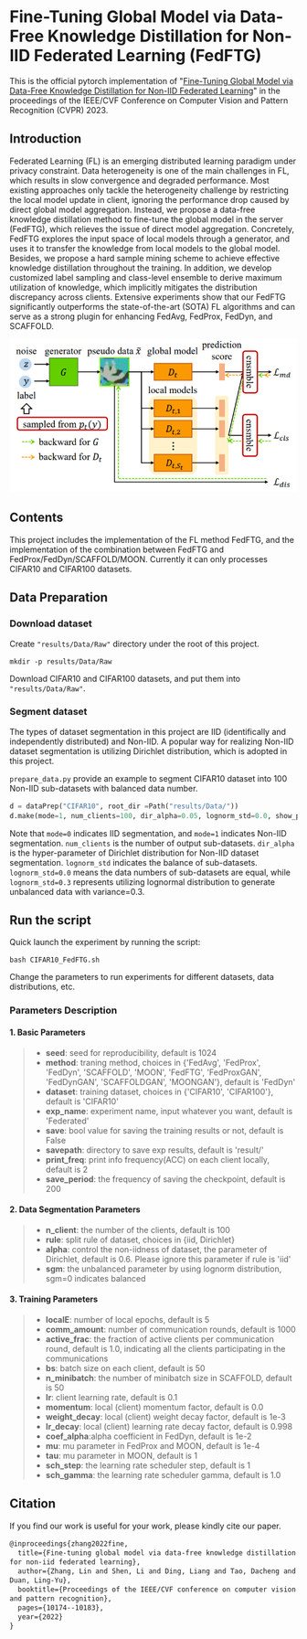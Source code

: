 # Fine-Tuning Global Model via Data-Free Knowledge Distillation for Non-IID Federated Learning (FedFTG)

This is the official pytorch implementation of "[Fine-Tuning Global Model via Data-Free Knowledge Distillation for Non-IID Federated Learning](https://openaccess.thecvf.com/content/CVPR2022/html/Zhang_Fine-Tuning_Global_Model_via_Data-Free_Knowledge_Distillation_for_Non-IID_Federated_CVPR_2022_paper.html)" in the proceedings of the IEEE/CVF Conference on Computer Vision and Pattern Recognition (CVPR) 2023.

## Introduction

Federated Learning (FL) is an emerging distributed learning paradigm under privacy constraint. Data heterogeneity is one of the main challenges in FL, which results in slow convergence and degraded performance. Most existing approaches only tackle the heterogeneity challenge by restricting the local model update in client, ignoring the performance drop caused by direct global model aggregation. Instead, we propose a data-free knowledge distillation method to fine-tune the global model in the server (FedFTG), which relieves the issue of direct model aggregation. Concretely, FedFTG explores the input space of local models through a generator, and uses it to transfer the knowledge from local models to the global model. Besides, we propose a hard sample mining scheme to achieve effective knowledge distillation throughout the training. In addition, we develop customized label sampling and class-level ensemble to derive maximum utilization of knowledge, which implicitly mitigates the distribution discrepancy across clients. Extensive experiments show that our FedFTG significantly outperforms the state-of-the-art (SOTA) FL algorithms and can serve as a strong plugin for enhancing FedAvg, FedProx, FedDyn, and SCAFFOLD.

![overview](./overview.png)

## Contents

This project includes the implementation of the FL method FedFTG, and the implementation of the combination between FedFTG and FedProx/FedDyn/SCAFFOLD/MOON. Currently it can only processes CIFAR10 and CIFAR100 datasets.

## Data Preparation

<!-- The types of dataset segmentation in this project are IID and Non-IID. -->
<!-- ### IID (identifically and independently distributed): -->
<!-- + It merely uniformly split the dataset into N clients at random. The local dataset located in different clients have the same data distribution.  -->
<!-- ### Non-IID (non-identifically and independently distributed) -->
<!-- + The dataset is segmented with its natrual property. A popular way for realizing non-iid dataset segmentation is utilizing Dirichlet distribution, which is adopted in this project. It uses Dirichlet distribution on the label ratios to ensure uneven label distributions among clients for Non-IID splits. -->

### Download dataset

Create `"results/Data/Raw"` directory under the root of this project.
```
mkdir -p results/Data/Raw
```
Download CIFAR10 and CIFAR100 datasets, and put them into `"results/Data/Raw"`.

### Segment dataset

The types of dataset segmentation in this project are IID (identifically and independently distributed) and Non-IID. A popular way for realizing Non-IID dataset segmentation is utilizing Dirichlet distribution, which is adopted in this project.

`prepare_data.py` provide an example to segment CIFAR10 dataset into 100 Non-IID sub-datasets with balanced data number.
```python
d = dataPrep("CIFAR10", root_dir =Path("results/Data/"))
d.make(mode=1, num_clients=100, dir_alpha=0.05, lognorm_std=0.0, show_plots=False, seed=1024)
```
Note that `mode=0` indicates IID segmentation, and `mode=1` indicates Non-IID segmentation. `num_clients` is the number of output sub-datasets. `dir_alpha` is the hyper-parameter of Dirichlet distribution for Non-IID dataset segmentation. `lognorm_std` indicates the balance of sub-datasets. `lognorm_std=0.0` means the data numbers of sub-datasets are equal, while `lognorm_std=0.3` represents utilizing lognormal distribution to generate unbalanced data with variance=0.3. 

## Run the script

Quick launch the experiment by running the script:
```
bash CIFAR10_FedFTG.sh
```

Change the parameters to run experiments for different datasets, data distributions, etc.

### Parameters Description

#### 1. Basic Parameters


>+ **seed**: seed for reproducibility, default is 1024
>+ **method**: traning method, choices in {'FedAvg', 'FedProx', 'FedDyn', 'SCAFFOLD', 'MOON', 'FedFTG', 'FedProxGAN', 'FedDynGAN', 'SCAFFOLDGAN', 'MOONGAN'}, default is 'FedDyn'
>+ **dataset**: training dataset, choices in {'CIFAR10', 'CIFAR100'}, default is 'CIFAR10'
>+ **exp_name**: experiment name, input whatever you want, default is 'Federated'
>+ **save**: bool value for saving the training results or not, default is False
>+ **savepath**: directory to save exp results, default is 'result/'
>+ **print_freq**: print info frequency(ACC) on each client locally, default is 2
>+ **save_period**: the frequency of saving the checkpoint, default is 200

#### 2. Data Segmentation Parameters

>+ **n_client**: the number of the clients, default is 100
>+ **rule**: split rule of dataset, choices in {iid, Dirichlet}
>+ **alpha**: control the non-iidness of dataset, the parameter of Dirichlet, default is 0.6. Please ignore this parameter if rule is 'iid'
>+ **sgm**: the unbalanced parameter by using lognorm distribution, sgm=0 indicates balanced

#### 3. Training Parameters

>+ **localE**: number of local epochs, default is 5
>+ **comm_amount**: number of communication rounds, default is 1000
>+ **active_frac**: the fraction of active clients per communication round, default is 1.0, indicating all the clients participating in the communications
>+ **bs**: batch size on each client, default is 50
>+ **n_minibatch**: the number of minibatch size in SCAFFOLD, default is 50
>+ **lr**: client learning rate, default is 0.1
>+ **momentum**: local (client) momentum factor, default is 0.0
>+ **weight_decay**: local (client) weight decay factor, default is 1e-3
>+ **lr_decay**: local (client) learning rate decay factor, default is 0.998
>+ **coef_alpha**:alpha coefficient in FedDyn, default is 1e-2
>+ **mu**: mu parameter in FedProx and MOON, default is 1e-4
>+ **tau**: mu parameter in MOON, default is 1
>+ **sch_step**: the learning rate scheduler step, default is 1
>+ **sch_gamma**: the learning rate scheduler gamma, default is 1.0

## Citation

If you find our work is useful for your work, please kindly cite our paper.

```
@inproceedings{zhang2022fine, 
  title={Fine-tuning global model via data-free knowledge distillation for non-iid federated learning},
  author={Zhang, Lin and Shen, Li and Ding, Liang and Tao, Dacheng and Duan, Ling-Yu},
  booktitle={Proceedings of the IEEE/CVF conference on computer vision and pattern recognition},
  pages={10174--10183},
  year={2022}
}
```